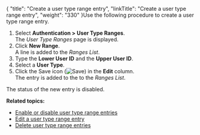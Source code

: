 {
    "title": "Create a user type range entry",
    "linkTitle": "Create a user type range entry",
    "weight": "330"
}Use the following procedure to create a user type range entry.

1.  Select **Authentication > User Type Ranges**.  
    The *User Type Ranges* page is displayed.
2.  Click **New Range**.  
    A line is added to the *Ranges List*.
3.  Type the **Lower User ID** and the **Upper User ID**.
4.  Select a **User Type**.
5.  Click the Save icon (![Save](/Images/SecureTransport/SaveIcon_13x13.png)) in the **Edit** column.  
    The entry is added to the to the *Ranges List*.

The status of the new entry is disabled.

**Related topics:**

-   <a href="../t_st_enable_disable_user_type_range_entries" class="MCXref xref">Enable or disable user type range entries</a>
-   <a href="../t_st_edit_user_type_range_entry" class="MCXref xref">Edit a user type range entry</a>
-   <a href="../t_st_delete_user_type_range_entries" class="MCXref xref">Delete user type range entries</a>
